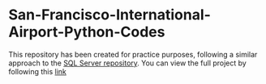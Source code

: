 # San-Francisco-International-Airport-Python-Codes

This repository has been created for practice purposes, following a similar approach to the <a href="https://github.com/Mouad-Hadria/San-Francisco-International-Airport-SQL-Codes/tree/main">SQL Server repository</a>. You can view the full project by following this <a href="https://mouad-hadria.github.io/github.io/Projects/Data_Analysis_of_San_Francisco_International_Airport/index.html">link</a>
